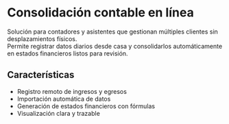 # Consolidación contable en línea

Solución para contadores y asistentes que gestionan múltiples clientes sin desplazamientos físicos.  
Permite registrar datos diarios desde casa y consolidarlos automáticamente en estados financieros listos para revisión.

## Características
- Registro remoto de ingresos y egresos
- Importación automática de datos
- Generación de estados financieros con fórmulas
- Visualización clara y trazable
